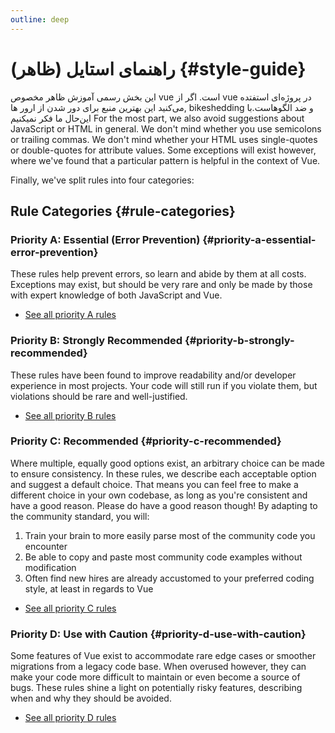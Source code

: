 ```yaml
---
outline: deep
---
```


# راهنمای استایل (ظاهر) {#style-guide}

این بخش رسمی آموزش ظاهر مخصوص vue است. اگر از vue در پروژه‌ای استفتده می‌کنید این بهترین منبع برای دور شدن از ارور ها, bikeshedding و ضد الگوهاست.با این‌حال ما فکر نمیکنیم 
For the most part, we also avoid suggestions about JavaScript or HTML in general. We don't mind whether you use semicolons or trailing commas. We don't mind whether your HTML uses single-quotes or double-quotes for attribute values. Some exceptions will exist however, where we've found that a particular pattern is helpful in the context of Vue.

Finally, we've split rules into four categories:

## Rule Categories {#rule-categories}

### Priority A: Essential (Error Prevention) {#priority-a-essential-error-prevention}

These rules help prevent errors, so learn and abide by them at all costs. Exceptions may exist, but should be very rare and only be made by those with expert knowledge of both JavaScript and Vue.

- [See all priority A rules](./rules-essential)

### Priority B: Strongly Recommended {#priority-b-strongly-recommended}

These rules have been found to improve readability and/or developer experience in most projects. Your code will still run if you violate them, but violations should be rare and well-justified.

- [See all priority B rules](./rules-strongly-recommended)

### Priority C: Recommended {#priority-c-recommended}

Where multiple, equally good options exist, an arbitrary choice can be made to ensure consistency. In these rules, we describe each acceptable option and suggest a default choice. That means you can feel free to make a different choice in your own codebase, as long as you're consistent and have a good reason. Please do have a good reason though! By adapting to the community standard, you will:

1. Train your brain to more easily parse most of the community code you encounter
2. Be able to copy and paste most community code examples without modification
3. Often find new hires are already accustomed to your preferred coding style, at least in regards to Vue

- [See all priority C rules](./rules-recommended)

### Priority D: Use with Caution {#priority-d-use-with-caution}

Some features of Vue exist to accommodate rare edge cases or smoother migrations from a legacy code base. When overused however, they can make your code more difficult to maintain or even become a source of bugs. These rules shine a light on potentially risky features, describing when and why they should be avoided.

- [See all priority D rules](./rules-use-with-caution)

